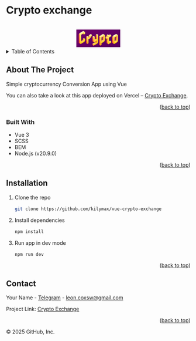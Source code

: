# Crypto exchange

<a name="readme-top"></a>

<!-- PROJECT LOGO -->
<br />
<div align="center">
  <a href="https://github.com/kilymax/vue-crypto-exchange">
    <img src="/public/logo.jpg" alt="Logo" width="120">
  </a>
</div>

<!-- TABLE OF CONTENTS -->
<details>
  <summary>Table of Contents</summary>
  <ol>
    <li>
      <a href="#about-the-project">About The Project</a>
      <ul>
        <li><a href="#built-with">Built With</a></li>
      </ul>
    </li>
    <li>
      <a href="#installation">Installation</a>
    </li>
    <li><a href="#contact">Contact</a></li>
  </ol>
</details>

<!-- ABOUT THE PROJECT -->

## About The Project
Simple cryptocurrency Conversion App using Vue

<!-- Demo video on YouTube [here](https://www.youtube.com/watch?v=zFkFrKvdz_w&list=PL4lVqWiqXeK15HICGgnRiJTThgfftHEyt&index=4) -->

You can also take a look at this app deployed on Vercel – [Crypto Exchange](https://vue-crypto-exchange.vercel.app/).

<p align="right">(<a href="#readme-top">back to top</a>)</p>

### Built With

- Vue 3
- SCSS
- BEM
- Node.js (v20.9.0)

<p align="right">(<a href="#readme-top">back to top</a>)</p>

<!-- GETTING STARTED -->

## Installation

1. Clone the repo
   ```sh
   git clone https://github.com/kilymax/vue-crypto-exchange
   ```
2. Install dependencies
   ```sh
   npm install
   ```
3. Run app in dev mode
   ```
   npm run dev
   ```

<p align="right">(<a href="#readme-top">back to top</a>)</p>

<!-- CONTACT -->

## Contact

Your Name - [Telegram](https://t.me/leoncox) - leon.coxsw@gmail.com

Project Link: [Crypto Exchange](https://github.com/kilymax/vue-crypto-exchange)

<p align="right">(<a href="#readme-top">back to top</a>)</p>

© 2025 GitHub, Inc.
